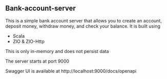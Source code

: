 ## Bank-account-server

This is a simple bank account server that allows you to create an account, deposit money, withdraw money, and check your balance. It is built using 
  
- Scala
- ZIO & ZIO-Http

This is only in-memory and does not persist data

The server starts at port 9000

Swagger UI is available at http://localhost:9000/docs/openapi

